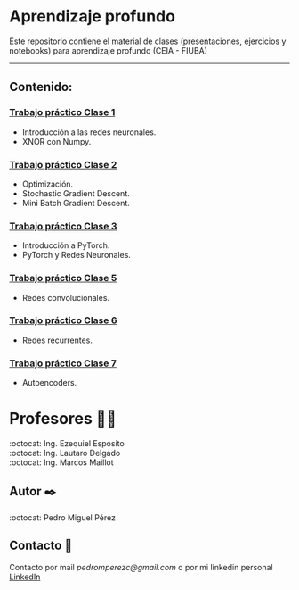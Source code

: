 # Aprendizaje profundo
Este repositorio contiene el material de clases (presentaciones, ejercicios y notebooks) para aprendizaje profundo (CEIA - FIUBA)

---

## Contenido:

### [Trabajo práctico Clase 1 ](Desafío_1.ipynb) 
* Introducción a las redes neuronales.
* XNOR con Numpy.

### [Trabajo práctico Clase 2 ](Desafío_2.ipynb) 
* Optimización.
* Stochastic Gradient Descent.
* Mini Batch Gradient Descent. 

### [Trabajo práctico Clase 3](Desafio_3.ipynb) 

* Introducción a PyTorch.
* PyTorch y Redes Neuronales.

### [Trabajo práctico Clase 5](Desafio_4.ipynb) 

* Redes convolucionales.

### [Trabajo práctico Clase 6](Desafio_5.ipynb) 

* Redes recurrentes.

### [Trabajo práctico Clase 7](Defafio_6.ipynb) 

* Autoencoders.


# Profesores 👨‍🏫
:octocat: Ing. Ezequiel Esposito\
:octocat: Ing. Lautaro Delgado\
:octocat: Ing. Marcos Maillot

## Autor  ✒️
:octocat: Pedro Miguel Pérez

## Contacto 📌
Contacto por mail _pedromperezc@gmail.com_ o por mi linkedin personal [LinkedIn](https://www.linkedin.com/in/pedromiguelperez/)